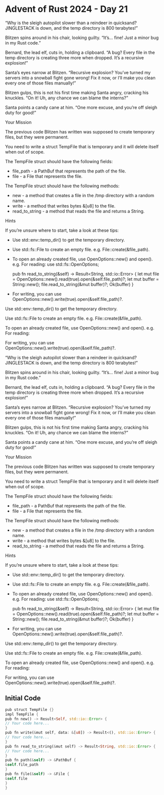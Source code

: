 # Advent of Rust 2024 - Day 21

“Why is the sleigh autopilot slower than a reindeer in quicksand? JINGLESTACK is down, and the temp directory is 800 terabytes!”

Blitzen spins around in his chair, looking guilty. “It’s… fine! Just a minor bug in my Rust code.”

Bernard, the lead elf, cuts in, holding a clipboard. “A bug? Every file in the temp directory is creating three more when dropped. It’s a recursive explosion!”

Santa’s eyes narrow at Blitzen. “Recursive explosion? You’ve turned my servers into a snowball fight gone wrong! Fix it now, or I’ll make you clean every one of those files manually!”

Blitzen gulps, this is not his first time making Santa angry, cracking his knuckles. “On it! Uh, any chance we can blame the interns?”

Santa points a candy cane at him. “One more excuse, and you’re off sleigh duty for good!”

Your Mission

The previous code Blitzen has written was supposed to create temporary files, but they were permanent.

You need to write a struct TempFile that is temporary and it will delete itself when out of scope.

The TempFile struct should have the following fields:

- file_path - a PathBuf that represents the path of the file.
- file - a File that represents the file.

The TempFile struct should have the following methods:

- new - a method that creates a file in the /tmp directory with a random name.
- write - a method that writes bytes &[u8] to the file.
- read_to_string - a method that reads the file and returns a String.

Hints

If you’re unsure where to start, take a look at these tips:

- Use std::env::temp_dir() to get the temporary directory.
- Use std::fs::File to create an empty file. e.g. File::create(&file_path).
- To open an already created file, use OpenOptions::new() and open(). e.g.
For reading:
  use std::fs::OpenOptions;
 
  pub fn read_to_string(&self) -> Result<String, std::io::Error> {
      let mut file = OpenOptions::new().read(true).open(&self.file_path)?;
      let mut buffer = String::new();
      file.read_to_string(&mut buffer)?;
      Ok(buffer)
  }
- For writing, you can use OpenOptions::new().write(true).open(&self.file_path)?.

Use std::env::temp_dir() to get the temporary directory.

Use std::fs::File to create an empty file. e.g. File::create(&file_path).

To open an already created file, use OpenOptions::new() and open(). e.g.
For reading:

For writing, you can use OpenOptions::new().write(true).open(&self.file_path)?.

“Why is the sleigh autopilot slower than a reindeer in quicksand? JINGLESTACK is down, and the temp directory is 800 terabytes!”

Blitzen spins around in his chair, looking guilty. “It’s… fine! Just a minor bug in my Rust code.”

Bernard, the lead elf, cuts in, holding a clipboard. “A bug? Every file in the temp directory is creating three more when dropped. It’s a recursive explosion!”

Santa’s eyes narrow at Blitzen. “Recursive explosion? You’ve turned my servers into a snowball fight gone wrong! Fix it now, or I’ll make you clean every one of those files manually!”

Blitzen gulps, this is not his first time making Santa angry, cracking his knuckles. “On it! Uh, any chance we can blame the interns?”

Santa points a candy cane at him. “One more excuse, and you’re off sleigh duty for good!”

Your Mission

The previous code Blitzen has written was supposed to create temporary files, but they were permanent.

You need to write a struct TempFile that is temporary and it will delete itself when out of scope.

The TempFile struct should have the following fields:

- file_path - a PathBuf that represents the path of the file.
- file - a File that represents the file.

The TempFile struct should have the following methods:

- new - a method that creates a file in the /tmp directory with a random name.
- write - a method that writes bytes &[u8] to the file.
- read_to_string - a method that reads the file and returns a String.

Hints

If you’re unsure where to start, take a look at these tips:

- Use std::env::temp_dir() to get the temporary directory.
- Use std::fs::File to create an empty file. e.g. File::create(&file_path).
- To open an already created file, use OpenOptions::new() and open(). e.g.
For reading:
  use std::fs::OpenOptions;
 
  pub fn read_to_string(&self) -> Result<String, std::io::Error> {
      let mut file = OpenOptions::new().read(true).open(&self.file_path)?;
      let mut buffer = String::new();
      file.read_to_string(&mut buffer)?;
      Ok(buffer)
  }
- For writing, you can use OpenOptions::new().write(true).open(&self.file_path)?.

Use std::env::temp_dir() to get the temporary directory.

Use std::fs::File to create an empty file. e.g. File::create(&file_path).

To open an already created file, use OpenOptions::new() and open(). e.g.
For reading:

For writing, you can use OpenOptions::new().write(true).open(&self.file_path)?.

## Initial Code
```rust
pub struct TempFile {}
impl TempFile {
pub fn new() -> Result<Self, std::io::Error> {
// Your code here...
}
pub fn write(&mut self, data: &[u8]) -> Result<(), std::io::Error> {
// Your code here...
}
pub fn read_to_string(&mut self) -> Result<String, std::io::Error> {
// Your code here...
}
pub fn path(&self) -> &PathBuf {
&self.file_path
}
pub fn file(&self) -> &File {
&self.file
}
}
```
